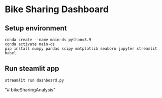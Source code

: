 # Bike Sharing Dashboard

## Setup environment

```
conda create --name main-ds python=3.9
conda activate main-ds
pip install numpy pandas scipy matplotlib seaborn jupyter streamlit babel
```

## Run steamlit app

```
streamlit run dashboard.py
```

"# bikeSharingAnalysis"
